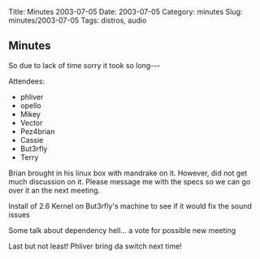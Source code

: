 Title: Minutes 2003-07-05
Date: 2003-07-05
Category: minutes 
Slug: minutes/2003-07-05
Tags: distros, audio 

Minutes
-------

So due to lack of time sorry it took so long---

Attendees:

* phliver
* opello
* Mikey
* Vector
* Pez4brian
* Cassie
* But3rfly
* Terry

<!-- PELICAN_BEGIN_SUMMARY -->
Brian brought in his linux box with mandrake on it. However, did not get
much discussion on it. Please message me with the specs so we can go
over it an the next meeting.

Install of 2.6 Kernel on But3rfly's machine to see if it would fix the
sound issues

Some talk about dependency hell... a vote for possible new meeting
<!-- PELICAN_END_SUMMARY -->

Last but not least! Phliver bring da switch next time!
